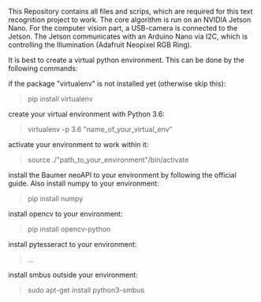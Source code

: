 This Repository contains all files and scrips, which are required for this text recognition project to work.
The core algorithm is run on an NVIDIA Jetson Nano. For the computer vision part, a USB-camera is connected to the Jetson.
The Jetson communicates with an Arduino Nano via I2C, which is controlling the Illumination (Adafruit Neopixel RGB Ring).

It is best to create a virtual python environment. This can be done by the following commands:

if the package "virtualenv" is not installed yet (otherwise skip this):

> pip install virtualenv

create your virtual environment with Python 3.6:

> virtualenv -p 3.6 "name_of_your_virtual_env" 

activate your environment to work within it:

> source ./"path_to_your_environment"/bin/activate

install the Baumer neoAPI to your environment by following the official guide. 
Also install numpy to your environment:

> pip install numpy

install opencv to your environment:

> pip install opencv-python

install pytesseract to your environment:

> ...

install smbus outside your environment:

> sudo apt-get install python3-smbus

